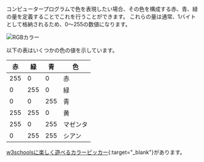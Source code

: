 コンピュータープログラムで色を表現したい場合、その色を構成する赤、青、緑の量を定義することでこれを行うことができます。 これらの量は通常、1バイトとして格納されるため、0〜255の数値になります。

![RGBカラー](images/RGB.gif)

以下の表はいくつかの色の値を示しています。

| 赤   | 緑   | 青   | 色    |
| --- | --- | --- | ---- |
| 255 | 0   | 0   | 赤    |
| 0   | 255 | 0   | 緑    |
| 0   | 0   | 255 | 青    |
| 255 | 255 | 0   | 黄    |
| 255 | 0   | 255 | マゼンタ |
| 0   | 255 | 255 | シアン  |

[w3schoolsに楽しく遊べるカラーピッカー](https://www.w3schools.com/colors/colors_rgb.asp){:target="_blank"}があります。

